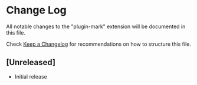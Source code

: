 # Change Log

All notable changes to the "plugin-mark" extension will be documented in this file.

Check [Keep a Changelog](http://keepachangelog.com/) for recommendations on how to structure this file.

## [Unreleased]

- Initial release